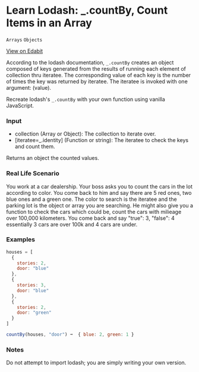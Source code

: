 # Learn Lodash: \_.countBy, Count Items in an Array

`Arrays` `Objects`

[View on Edabit](https://edabit.com/challenge/whHvvEDo67GDB7d9T)

According to the lodash documentation, `_.countBy` creates an object composed of keys generated from the results of running each element of collection thru iteratee. The corresponding value of each key is the number of times the key was returned by iteratee. The iteratee is invoked with one argument: (value).

Recreate lodash's `_.countBy` with your own function using vanilla JavaScript.

### Input

- collection (Array or Object): The collection to iterate over.
- [iteratee=_.identity] (Function or string): The iteratee to check the keys and count them.

Returns an object the counted values.

### Real Life Scenario

You work at a car dealership. Your boss asks you to count the cars in the lot according to color. You come back to him and say there are 5 red ones, two blue ones and a green one. The color to search is the iteratee and the parking lot is the object or array you are searching. He might also give you a function to check the cars which could be, count the cars with milieage over 100,000 kilometers. You come back and say "true": 3, "false": 4 essentially 3 cars are over 100k and 4 cars are under.

### Examples

```js
houses = [
  {
    stories: 2,
    door: "blue"
  },
  {
    stories: 3,
    door: "blue"
  },
  {
    stories: 2,
    door: "green"
  }
]

countBy(houses, "door") ➞  { blue: 2, green: 1 }
```

### Notes

Do not attempt to import lodash; you are simply writing your own version.
